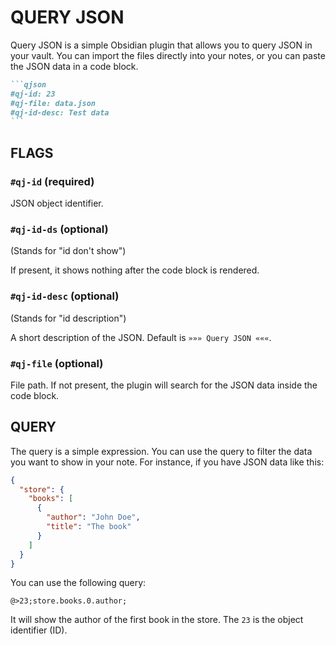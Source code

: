 # QUERY JSON

Query JSON is a simple Obsidian plugin that allows you to query JSON in your vault. You can import the files directly into your notes, or you can paste the JSON data in a code block.

~~~markdown
```qjson
#qj-id: 23
#qj-file: data.json
#qj-id-desc: Test data
```
~~~

## FLAGS

### `#qj-id` (required)

JSON object identifier.

### `#qj-id-ds` (optional)

(Stands for "id don't show") 

If present, it shows nothing after the code block is rendered.

### `#qj-id-desc` (optional)

(Stands for "id description") 

A short description of the JSON. Default is `»»» Query JSON «««`.

### `#qj-file` (optional)

File path. If not present, the plugin will search for the JSON data inside the code block.

## QUERY

The query is a simple expression. You can use the query to filter the data you want to show in your note. For instance, if you have JSON data like this:

```json
{
  "store": {
	"books": [
	  {
		"author": "John Doe",
		"title": "The book"
	  }
	]
  }
}
```
You can use the following query:

```
@>23;store.books.0.author;
```

It will show the author of the first book in the store. The `23` is the object identifier (ID).
